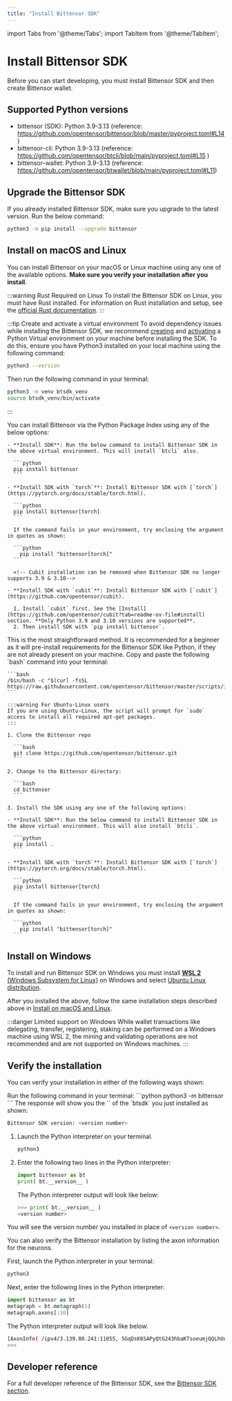 ```yaml
---
title: "Install Bittensor SDK"
---
```


import Tabs from '@theme/Tabs';
import TabItem from '@theme/TabItem';

# Install Bittensor SDK

Before you can start developing, you must install Bittensor SDK and then create Bittensor wallet.

## Supported Python versions

- bittensor (SDK): Python 3.9-3.13 (reference: https://github.com/opentensor/bittensor/blob/master/pyproject.toml#L14)
- bittensor-cli: Python 3.9-3.13 (reference: https://github.com/opentensor/btcli/blob/main/pyproject.toml#L15 )
- bittensor-wallet: Python 3.9-3.13 (reference: https://github.com/opentensor/btwallet/blob/main/pyproject.toml#L11)

## Upgrade the Bittensor SDK

If you already installed Bittensor SDK, make sure you upgrade to the latest version. Run the below command:

```bash
python3 -m pip install --upgrade bittensor
```

## Install on macOS and Linux

You can install Bittensor on your macOS or Linux machine using any one of the available options. **Make sure you verify your installation after you install**.

:::warning Rust Required on Linux
To install the Bittensor SDK on Linux, you must have Rust installed. For information on Rust installation and setup, see the [official Rust documentation](https://www.rust-lang.org/tools/install).
:::

:::tip Create and activate a virtual environment
To avoid dependency issues while installing the Bittensor SDK, we recommend [creating](https://docs.python.org/3/library/venv.html#creating-virtual-environments) and [activating](https://docs.python.org/3/library/venv.html#how-venvs-work) a Python Virtual environment on your machine before installing the SDK. To do this, ensure you have Python3 installed on your local machine using the following command:

```bash
python3 --version
```

Then run the following command in your terminal:

```bash
python3 -m venv btsdk_venv
source btsdk_venv/bin/activate
```

:::

<Tabs>
  <TabItem value="pypi" label="Using Pypi">
    You can install Bittensor via the Python Package Index using any of the below options:

    - **Install SDK**: Run the below command to install Bittensor SDK in the above virtual environment. This will install `btcli` also.

      ```python
      pip install bittensor
      ```

    - **Install SDK with `torch`**: Install Bittensor SDK with [`torch`](https://pytorch.org/docs/stable/torch.html).

      ```python
      pip install bittensor[torch]
      ```

      If the command fails in your environment, try enclosing the argument in quotes as shown:

      ```python
        pip install "bittensor[torch]"
      ```

      <!-- Cubit installation can be removed when Bittensor SDK no longer supports 3.9 & 3.10-->

    - **Install SDK with `cubit`**: Install Bittensor SDK with [`cubit`](https://github.com/opentensor/cubit).

      1. Install `cubit` first. See the [Install](https://github.com/opentensor/cubit?tab=readme-ov-file#install) section. **Only Python 3.9 and 3.10 versions are supported**.
      2. Then install SDK with `pip install bittensor`.

  </TabItem>

  <TabItem value="bash" label="Using Bash">
    This is the most straightforward method. It is recommended for a beginner as it will pre-install requirements for the Bittensor SDK like Python, if they are not already present on your machine. Copy and paste the following `bash` command into your terminal:

    ```bash
    /bin/bash -c "$(curl -fsSL https://raw.githubusercontent.com/opentensor/bittensor/master/scripts/install.sh)"
    ```

    :::warning For Ubuntu-Linux users
    If you are using Ubuntu-Linux, the script will prompt for `sudo` access to install all required apt-get packages.
    :::

</TabItem>

  <TabItem value="source" label="Install from Source">

    1. Clone the Bittensor repo

      ```bash
      git clone https://github.com/opentensor/bittensor.git
      ```

    2. Change to the Bittensor directory:

      ```bash
      cd bittensor
      ```

    3. Install the SDK using any one of the following options:

    - **Install SDK**: Run the below command to install Bittensor SDK in the above virtual environment. This will also install `btcli`.

      ```python
      pip install .
      ```

    - **Install SDK with `torch`**: Install Bittensor SDK with [`torch`](https://pytorch.org/docs/stable/torch.html).

      ```python
      pip install bittensor[torch]
      ```

      If the command fails in your environment, try enclosing the argument in quotes as shown:

      ```python
        pip install "bittensor[torch]"
      ```

  </TabItem>

</Tabs>

## Install on Windows

To install and run Bittensor SDK on Windows you must install [**WSL 2** (Windows Subsystem for Linux)](https://learn.microsoft.com/en-us/windows/wsl/about) on Windows and select [Ubuntu Linux distribution](https://github.com/ubuntu/WSL/blob/main/docs/guides/install-ubuntu-wsl2.md).

After you installed the above, follow the same installation steps described above in [Install on macOS and Linux](#install-on-macos-and-linux).

:::danger Limited support on Windows
While wallet transactions like delegating, transfer, registering, staking can be performed on a Windows machine using WSL 2, the mining and validating operations are not recommended and are not supported on Windows machines.
:::

## Verify the installation

You can verify your installation in either of the following ways shown:

<Tabs>
<TabItem value="btsdk" label="Using BTSDK version" >
Run the following command in your terminal:
```python
python3 -m bittensor
```
The response will show you the `<version number>` of the `btsdk` you just installed as shown:

```bash
Bittensor SDK version: <version number>
```

</TabItem>
<TabItem value="python-intepreter" label="Python Interpreter" >

1.  Launch the Python interpreter on your terminal.

    ```bash
    python3
    ```

2.  Enter the following two lines in the Python interpreter:

    ```python
    import bittensor as bt
    print( bt.__version__ )
    ```

    The Python interpreter output will look like below:

    ```python
    >>> print( bt.__version__ )
    <version number>
    ```

You will see the version number you installed in place of `<version number>`.

</TabItem>
<TabItem value="axon-info" label="Axon information" >
You can also verify the Bittensor installation by listing the axon information for the neurons.

First, launch the Python interpreter in your terminal:

```bash
python3
```

Next, enter the following lines in the Python interpreter:

```python
import bittensor as bt
metagraph = bt.metagraph(1)
metagraph.axons[:10]
```

The Python interpreter output will look like below.

```bash
[AxonInfo( /ipv4/3.139.80.241:11055, 5GqDsK6SAPyQtG243hbaKTsoeumjQQLhUu8GyrXikPTmxjn7, 5D7u5BTqF3j1XHnizp9oR67GFRr8fBEFhbdnuVQEx91vpfB5, 600 ), AxonInfo( /ipv4/8.222.132.190:5108, 5CwqDkDt1uk2Bngvf8avrapUshGmiUvYZjYa7bfA9Gv9kn1i, 5HQ9eTDorvovKTxBc9RUD22FZHZzpy1KRfaxCnRsT9QhuvR6, 600 ), AxonInfo( /ipv4/34.90.71.181:8091, 5HEo565WAy4Dbq3Sv271SAi7syBSofyfhhwRNjFNSM2gP9M2, 5ChuGqW2cxc5AZJ29z6vyTkTncg75L9ovfp8QN8eB8niSD75, 601 ), AxonInfo( /ipv4/64.247.206.79:8091, 5HK5tp6t2S59DywmHRWPBVJeJ86T61KjurYqeooqj8sREpeN, 5E7W9QXNoW7se7B11vWRMKRCSWkkAu9EYotG5Ci2f9cqV8jn, 601 ), AxonInfo( /ipv4/51.91.30.166:40203, 5EXYcaCdnvnMZbozeknFWbj6aKXojfBi9jUpJYHea68j4q1a, 5CsxoeDvWsQFZJnDCyzxaNKgA8pBJGUJyE1DThH8xU25qUMg, 601 ), AxonInfo( /ipv4/149.137.225.62:8091, 5F4tQyWrhfGVcNhoqeiNsR6KjD4wMZ2kfhLj4oHYuyHbZAc3, 5Ccmf1dJKzGtXX7h17eN72MVMRsFwvYjPVmkXPUaapczECf6, 600 ), AxonInfo( /ipv4/38.147.83.11:8091, 5Hddm3iBFD2GLT5ik7LZnT3XJUnRnN8PoeCFgGQgawUVKNm8, 5DCQw11aUW7bozAKkB8tB5bHqAjiu4F6mVLZBdgJnk8dzUoV, 610 ), AxonInfo( /ipv4/38.147.83.30:41422, 5HNQURvmjjYhTSksi8Wfsw676b4owGwfLR2BFAQzG7H3HhYf, 5EZUTdAbXyLmrs3oiPvfCM19nG6oRs4X7zpgxG5oL1iK4MAh, 610 ), AxonInfo( /ipv4/54.227.25.215:10022, 5DxrZuW8kmkZPKGKp1RBVovaP5zHtPLDHYc5Yu82Z1fWqK5u, 5FhXUSmSZ2ec7ozRSA8Bg3ywmGwrjoLLzsXjNcwmZme2GcSC, 601 ), AxonInfo( /ipv4/52.8.243.76:40033, 5EnZN591jjsKKbt3yBtfGKWHxhxRH9cJonqTKRT5yTRUyNon, 5ChzhHyGmWwEdHjuvAxoUifHEZ6xpUjR67fDd4a42UrPysyB, 601 )]
>>>
```

</TabItem>
</Tabs>

## Developer reference

For a full developer reference of the Bittensor SDK, see the [Bittensor SDK section](../bt-api-ref.md).
